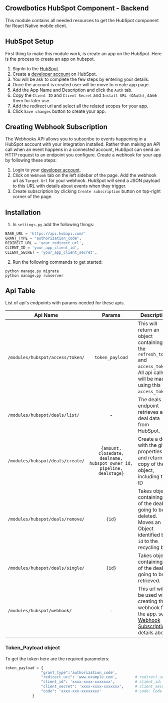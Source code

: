 ## Crowdbotics HubSpot Component - Backend

This module contains all needed resources to get the HubSpot component for React
Native mobile client.


## HubSpot Setup
First thing to make this module work, is create an app on the HubSpot.
Here is the process to create an app on hubspot.

1. SignIn to the [HubSpot](https://www.hubspot.com/).
2. Create a [developer account](https://developers.hubspot.com/) on HubSpot.
3. You will be ask to complete the few steps by entering your details.
4. Once the account is created user will be move to create app page.
5. Add the App Name and Description and click the `Auth` tab.
6. Copy the `Client ID` and `Client Secret` and `Install URL (OAuth)`, save them for later use.
7. Add the redirect url and select all the related scopes for your app.
8. Click `Save changes` button to create your app.


## Creating Webhook Subscription
The Webhooks API allows you to subscribe to events happening in a HubSpot account with your integration installed. Rather than making an API call when an event happens in a connected account, HubSpot can send an HTTP request to an endpoint you configure.
Create a webhook for your app by following these steps:

1. Login to your [developer account](https://developers.hubspot.com/).
2. Click on `Webhook` tab on the left sidebar of the page. Add the webhook url as `Target Url` for your webhook. 
HubSpot will send a JSON payload to this URL with details about events when they trigger.
3. Create subscription by clicking  `Create subscription` button on top-right corner of the page. 


## Installation
1. In `settings.py` add the following things:

```py
BASE_URL = 'https://api.hubapi.com/'
GRANT_TYPE = "authorization_code",
REDIRECT_URL = 'your_redirect_url', 
CLIENT_ID = 'your_app_client_id',
CLIENT_SECRET = 'your_app_client_secret',
```

2. Run the following commands to get started:

```
python manage.py migrate
python manage.py runserver
```

## Api Table
List of api's endpoints with params needed for these apis.

| Api Name                             | Params |Description                 |
| -------------------------------------|:------------:|-------------------|
| `/modules/hubspot/access/token/` | `token_payload` | This will return an object containing the `refresh_token` and `access_token`. All api calls will be made using this `access_token`.|
| `/modules/hubspot/deals/list/` | - | The deals endpoint retrieves all deal data from HubSpot.|
| `/modules/hubspot/deals/create/` | `{amount, closedate, dealname, hubspot_owner_id, pipeline, dealstage}` | Create a deal with the given properties and return a copy of the object, including the ID|
| `/modules/hubspot/deals/remove/` | `{id}` | Takes object containing `id` of the deal going to be deleted. Moves an Object identified by `id` to the recycling bin.|
| `/modules/hubspot/deals/single/` | `{id}` | Takes object containing `id` of the deal going to be retrieved.|
| `/modules/hubspot/webhook/` | - | This url will be used wile creating the webhook for the app. see [Webhook Subscription](#creating-webhook-subscription) details above.|


### Token_Payload object
To get the token here are the required parameters:

```py
token_payload = {
                "grant_type":'authorization_code',
                "redirect_uri": 'www.example.com',        # redirect_uri: Redirect url that was used while creating the app. 
                "client_id": 'xxxx-xxxx-xxxxxxx',         # client_id: Client ID of your app
                "client_secret": 'xxxx-xxxx-xxxxxxx',     # client_secret: Client Secret of your app
                "code": 'xxxx-xxx-xxxxxxxx'               # code: Code will be generated by running your app's `Install URL (OAuth)` in browser.
            }
```